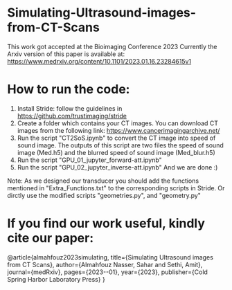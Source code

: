 # Simulating-Ultrasound-images-from-CT-Scans
This work got accepted at the Bioimaging Conference 2023
Currently the Arxiv version of this paper is available at:
https://www.medrxiv.org/content/10.1101/2023.01.16.23284615v1

# How to run the code:
1. Install Stride: follow the guidelines in https://github.com/trustimaging/stride
2. Create a folder which contains your CT images. You can download CT images from the following link: 
https://www.cancerimagingarchive.net/
3. Run the script "CT2SoS.ipynb" to convert the CT image into speed of sound image. The outputs of this script are two files the speed of sound image (Med.h5) and the blurred speed of sound image (Med_blur.h5)
4. Run the script "GPU_01_jupyter_forward-att.ipynb"
5. Run the script "GPU_02_jupyter_inverse-att.ipynb"
And we are done :)

Note:
As we designed our transducer you should add the functions mentioned in "Extra_Functions.txt" to the corresponding scripts in Stride. Or dirctly use the modified scripts "geometries.py", and "geometry.py"
 




# If you find our work useful, kindly cite our paper:

@article{almahfouz2023simulating,
  title={Simulating Ultrasound images from CT Scans},
  author={Almahfouz Nasser, Sahar and Sethi, Amit},
  journal={medRxiv},
  pages={2023--01},
  year={2023},
  publisher={Cold Spring Harbor Laboratory Press}
}

